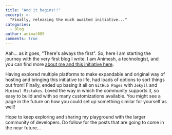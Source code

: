 ```yaml
---
title: "And it begins!!"
excerpt: >-
  "Finally, releasing the much awaited initiative..."
categories:
  - Blog
author: animat089
comments: true
---
```


Aah... as it goes, "There's always the first". So, here I am starting the journey with the very first blog I write. I am Animesh, a technologist, and you can find more [about me and this initiative here](../../about).

Having explored multiple platforms to make expandable and original way of hosting and bringing this initiative to life, had loads of options to sort things out from! Finally, ended up basing it all on `GitHub Pages` with `Jekyll` and `Minimal Mistakes`. Loved the way in which the community supports it, so easy to build and with so many customizations available. You might see a page in the future on how you could set up something similar for yourself as well!

Hope to keep exploring and sharing my playground with the larger community of developers. Do follow for the posts that are going to come in the near future...
